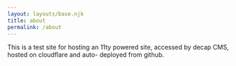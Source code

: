 ```yaml
---
layout: layouts/base.njk
title: about
permalink: /about
---
```


This is a test site for hosting an 11ty powered site, accessed by decap CMS, hosted on cloudflare and auto- deployed from github.
